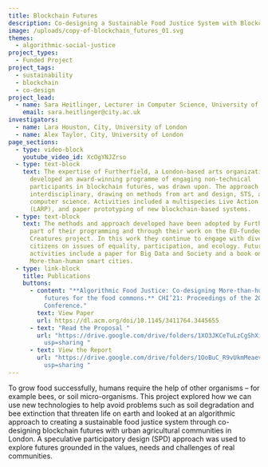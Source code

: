 ```yaml
---
title: Blockchain Futures
description: Co-designing a Sustainable Food Justice System with Blockchain Futures
image: /uploads/copy-of-blockchain_futures_01.svg
themes:
  - algorithmic-social-justice
project_types:
  - Funded Project
project_tags:
  - sustainability
  - blockchain
  - co-design
project_lead:
  - name: Sara Heitlinger, Lecturer in Computer Science, University of London
    email: sara.heitlinger@city.ac.uk
investigators:
  - name: Lara Houston, City, University of London
  - name: Alex Taylor, City, University of London
page_sections:
  - type: video-block
    youtube_video_id: XcOgYNJZrso
  - type: text-block
    text: The expertise of Furtherfield, a London-based arts organization who have
      developed an award-winning programme of engaging non-technical
      participants in blockchain futures, was drawn upon. The approach was
      interdisciplinary, drawing on methods from art and design, STS, and
      computer science. Activities included a multispecies Live Action Role Play
      (LARP), and paper prototyping of new blockchain-based systems.
  - type: text-block
    text: The methods and approach developed have been adopted by Furtherfield, as
      part of their programming and through their work on the EU-funded
      Creatures project. In this work they continue to engage with diverse
      citizens on issues of equality, participation, and ecology. Future
      activities include a paper for Big Data and Society and a book on
      More-than-human smart cities.
  - type: link-block
    title: Publications
    buttons:
      - content: "**Algorithmic Food Justice: Co-designing More-than-human blockchain
          futures for the food commons.** CHI’21: Proceedings of the 2021 CHI
          Conference."
        text: View Paper
        url: https://dl.acm.org/doi/10.1145/3411764.3445655
      - text: "Read the Proposal "
        url: "https://drive.google.com/drive/folders/1XO3JKCeTuLzCgShXixDJgamw2aax_Rre?\
          usp=sharing "
      - text: View the Report
        url: "https://drive.google.com/drive/folders/1OoBuC_R9vUkmMeaevf-nq9oFuByyxCt5?\
          usp=sharing "
---
```

To grow food successfully, humans require the help of other organisms – for example bees, or soil micro-organisms. This project explored how we can use new technologies to help avoid problems such as soil degradation and bee extinction that threaten life on earth and looked at an algorithmic approach to creating a sustainable food justice system through co-designing blockchain futures with urban agricultural communities in London. A speculative participatory design (SPD) approach was used to explore futures grounded in the values, needs and challenges of real communities.